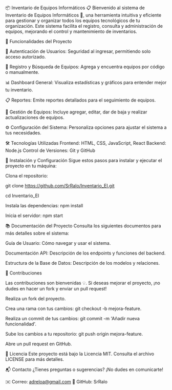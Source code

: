 📦 Inventario de Equipos Informáticos 📋
Bienvenido al sistema de Inventario de Equipos Informáticos 👋, una herramienta intuitiva y eficiente para gestionar y organizar todos los equipos tecnológicos de tu organización. Este sistema facilita el registro, consulta y administración de equipos, mejorando el control y mantenimiento de inventarios.

🚀 Funcionalidades del Proyecto

🔐 Autenticación de Usuarios: Seguridad al ingresar, permitiendo solo acceso autorizado.

📁 Registro y Búsqueda de Equipos: Agrega y encuentra equipos por código o manualmente.

📊 Dashboard General: Visualiza estadísticas y gráficos para entender mejor tu inventario.

📋 Reportes: Emite reportes detallados para el seguimiento de equipos.

📝 Gestión de Equipos: Incluye agregar, editar, dar de baja y realizar actualizaciones de equipos.

⚙️ Configuración del Sistema: Personaliza opciones para ajustar el sistema a tus necesidades.



🛠️ Tecnologías Utilizadas
Frontend: HTML, CSS, JavaScript, React
Backend: Node.js
Control de Versiones: Git y GitHub

📌 Instalación y Configuración
Sigue estos pasos para instalar y ejecutar el proyecto en tu máquina:

Clona el repositorio:

git clone https://github.com/SrRalo/Inventario_EI.git

cd Inventario_EI

Instala las dependencias:
npm install

Inicia el servidor:
npm start

📚 Documentación del Proyecto
Consulta los siguientes documentos para más detalles sobre el sistema:

Guía de Usuario: Cómo navegar y usar el sistema.

Documentación API: Descripción de los endpoints y funciones del backend.

Estructura de la Base de Datos: Descripción de los modelos y relaciones.

🤝 Contribuciones

Las contribuciones son bienvenidas 💡. Si deseas mejorar el proyecto, ¡no dudes en hacer un fork y enviar un pull request!

Realiza un fork del proyecto.

Crea una rama con tus cambios: git checkout -b mejora-feature.

Realiza un commit de tus cambios: git commit -m 'Añadir nueva funcionalidad'.

Sube los cambios a tu repositorio: git push origin mejora-feature.

Abre un pull request en GitHub.


📝 Licencia
Este proyecto está bajo la Licencia MIT. Consulta el archivo LICENSE para más detalles.

📬 Contacto
¿Tienes preguntas o sugerencias? ¡No dudes en comunicarte!

✉️ Correo: adreloa@gmail.com
🐙 GitHub: SrRalo
